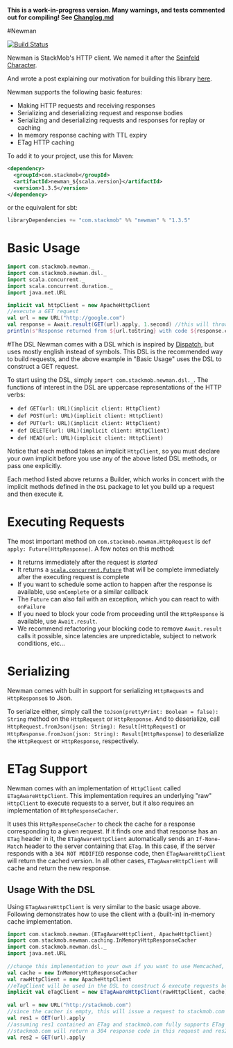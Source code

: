 __This is a work-in-progress version. Many warnings, and tests commented out for compiling! See [Changlog.md](CHANGELOG.md)__

#Newman

[![Build Status](https://travis-ci.org/stackmob/newman.png?branch=master)](https://travis-ci.org/stackmob/newman)

Newman is StackMob's HTTP client. We named it after the [Seinfeld Character](http://en.wikipedia.org/wiki/Newman_(Seinfeld)).

And wrote a post explaining our motivation for building this library [here](https://blog.stackmob.com/2013/03/newman/).

Newman supports the following basic features:

* Making HTTP requests and receiving responses
* Serializing and deserializing request and response bodies
* Serializing and deserializing requests and responses for replay or caching
* In memory response caching with TTL expiry
* ETag HTTP caching

To add it to your project, use this for Maven:

```xml
<dependency>
  <groupId>com.stackmob</groupId>
  <artifactId>newman_${scala.version}</artifactId>
  <version>1.3.5</version>
</dependency>
```

or the equivalent for sbt:

```scala
libraryDependencies += "com.stackmob" %% "newman" % "1.3.5"
```

# Basic Usage
	
```scala
import com.stackmob.newman._
import com.stackmob.newman.dsl._
import scala.concurrent._
import scala.concurrent.duration._
import java.net.URL

implicit val httpClient = new ApacheHttpClient
//execute a GET request
val url = new URL("http://google.com")
val response = Await.result(GET(url).apply, 1.second) //this will throw if the response doesn't return within 1 second
println(s"Response returned from ${url.toString} with code ${response.code}, body ${response.bodyString}")
```

#The DSL
Newman comes with a DSL which is inspired by [Dispatch](http://dispatch.databinder.net/Dispatch.html), 
but uses mostly english instead of symbols.
This DSL is the recommended way to build requests, and the above example in "Basic Usage" uses the DSL to 
construct a GET request.

To start using the DSL, simply `import com.stackmob.newman.dsl._`. 
The functions of interest in the DSL are uppercase representations of the HTTP verbs: 

* `def GET(url: URL)(implicit client: HttpClient)`
* `def POST(url: URL)(implicit client: HttpClient)`
* `def PUT(url: URL)(implicit client: HttpClient)`
* `def DELETE(url: URL)(implicit client: HttpClient)`
* `def HEAD(url: URL)(implicit client: HttpClient)`

Notice that each method takes an implicit `HttpClient`, so you must declare your own implicit before 
you use any of the above listed DSL methods, or pass one explicitly.

Each method listed above returns a Builder, which works in concert with the implicit methods defined 
in the `DSL` package to let you build up a request and then execute it.

# Executing Requests
The most important method on `com.stackmob.newman.HttpRequest` is `def apply: Future[HttpResponse]`. A few notes on this method:

* It returns immediately after the request is *started*
* It returns a [`scala.concurrent.Future`](http://www.scala-lang.org/api/current/index.html#scala.concurrent.Future) that will be complete immediately after the executing request is complete
* If you want to schedule some action to happen after the response is available, use `onComplete` or a similar callback
* The `Future` can also fail with an exception, which you can react to with `onFailure`
* If you need to block your code from proceeding until the `HttpResponse` is available, use `Await.result`.
* We recommend refactoring your blocking code to remove `Await.result` calls it possible, since latencies are unpredictable, subject to network conditions, etc...

# Serializing
Newman comes with built in support for serializing `HttpRequest`s and `HttpResponse`s to Json.

To serialize either, simply call the `toJson(prettyPrint: Boolean = false): String` method on the `HttpRequest` or `HttpResponse`. And to deserialize, call `HttpRequest.fromJson(json: String): Result[HttpRequest]` or `HttpResponse.fromJson(json: String): Result[HttpResponse]` to deserialize the `HttpRequest` or `HttpResponse`, respectively.

# ETag Support
Newman comes with an implementation of `HttpClient` called `ETagAwareHttpClient`. This implementation requires an underlying "raw" `HttpClient` to execute requests to a server, but it also requires an implementation of `HttpResponseCacher`.

It uses this `HttpResponseCacher` to check the cache for a response corresponding to a given request. If it finds one and that response has an `ETag` header in it, the `ETagAwareHttpClient` automatically sends an `If-None-Match` header to the server containing that `ETag`. In this case, if the server responds with a `304 NOT MODIFIED` response code, then `ETagAwareHttpClient` will return the cached version. In all other cases, `ETagAwareHttpClient` will cache and return the new response.

## Usage With the DSL
Using `ETagAwareHttpClient` is very similar to the basic usage above. Following demonstrates how to use the client with a (built-in) in-memory cache implementation.

```scala
import com.stackmob.newman.{ETagAwareHttpClient, ApacheHttpClient}
import com.stackmob.newman.caching.InMemoryHttpResponseCacher
import com.stackmob.newman.dsl._
import java.net.URL
	
//change this implementation to your own if you want to use Memcached, Redis, etc
val cache = new InMemoryHttpResponseCacher
val rawHttpClient = new ApacheHttpClient
//eTagClient will be used in the DSL to construct & execute requests below
implicit val eTagClient = new ETagAwareHttpClient(rawHttpClient, cache)
	
val url = new URL("http://stackmob.com")
//since the cacher is empty, this will issue a request to stackmob.com without an If-None-Match header
val res1 = GET(url).apply
//assuming res1 contained an ETag and stackmob.com fully supports ETag headers,
//stackmob.com will return a 304 response code in this request and res2 will come from the cache
val res2 = GET(url).apply
```
